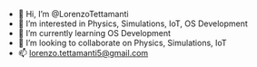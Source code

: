 - 👋 Hi, I’m @LorenzoTettamanti
- 👀 I’m interested in Physics, Simulations, IoT, OS Development
- 🌱 I’m currently learning OS Development
- 💞️ I’m looking to collaborate on Physics, Simulations, IoT
- 📫 lorenzo.tettamanti5@gmail.com

<!---
LorenzoTettamanti/LorenzoTettamanti is a ✨ special ✨ repository because its `README.md` (this file) appears on your GitHub profile.
You can click the Preview link to take a look at your changes.
--->

